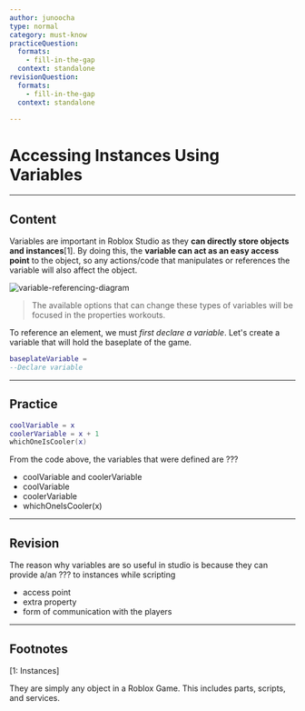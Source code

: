 ```yaml
---
author: junoocha
type: normal
category: must-know
practiceQuestion:
  formats:
    - fill-in-the-gap
  context: standalone
revisionQuestion:
  formats:
    - fill-in-the-gap
  context: standalone

---
```


# Accessing Instances Using Variables
---

## Content
Variables are important in Roblox Studio as they **can directly store objects and instances**[1]. By doing this, the **variable can act as an easy access point** to the object, so any actions/code that manipulates or references the variable will also affect the object.

![variable-referencing-diagram](https://img.enkipro.com/cab77f31b9f8023a4369582118573e8f.png)

> The available options that can change these types of variables will be focused in the properties workouts.

To reference an element, we must *first declare a variable*. Let's create a variable that will hold the baseplate of the game.

```lua
baseplateVariable = 
--Declare variable 
```
---
## Practice
```lua
coolVariable = x
coolerVariable = x + 1
whichOneIsCooler(x)
```
From the code above, the variables that were defined are ???

- coolVariable and coolerVariable
- coolVariable
- coolerVariable
- whichOneIsCooler(x)

---
## Revision
The reason why variables are so useful in studio is because they can provide a/an ??? to instances while scripting

- access point
- extra property
- form of communication with the players


---
## Footnotes
[1: Instances]

They are simply any object in a Roblox Game. This includes parts, scripts, and services.
